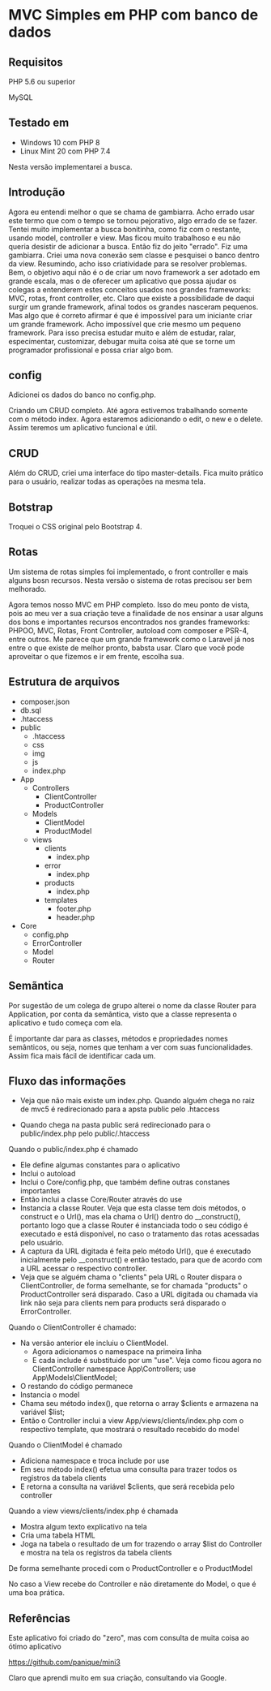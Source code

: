 # MVC Simples em PHP com banco de dados

## Requisitos

PHP 5.6 ou superior

MySQL

## Testado em

- Windows 10 com PHP 8
- Linux Mint 20 com PHP 7.4

Nesta versão implementarei a busca.

## Introdução

Agora eu entendi melhor o que se chama de gambiarra. Acho errado usar este termo que com o tempo se tornou pejorativo, algo errado de se fazer. Tentei muito implementar a busca bonitinha, como fiz com o restante, usando model, controller e view. Mas ficou muito trabalhoso e eu não queria desistir de adicionar a busca. Então fiz do jeito "errado". Fiz uma gambiarra. Criei uma nova conexão sem classe e pesquisei o banco dentro da view. Resumindo, acho isso criatividade para se resolver problemas. Bem, o objetivo aqui não é o de criar um novo framework a ser adotado em grande escala, mas o de oferecer um aplicativo que possa ajudar os colegas a entenderem estes conceitos usados nos grandes frameworks: MVC, rotas, front controller, etc. Claro que existe a possibilidade de daqui surgir um grande framework, afinal todos os grandes nasceram pequenos. Mas algo que é correto afirmar é que é impossível para um iniciante criar um grande framework. Acho impossível que crie mesmo um pequeno framework. Para isso precisa estudar muito e além de estudar, ralar, especimentar, customizar, debugar muita coisa até que se torne um programador profissional e possa criar algo bom.

## config

Adicionei os dados do banco no config.php.

Criando um CRUD completo. Até agora estivemos trabalhando somente com o método index. Agora estaremos adicionando o edit, o new e o delete. Assim teremos um aplicativo funcional e útil.

## CRUD

Além do CRUD, criei uma interface do tipo master-details. Fica muito prático para o usuário, realizar todas as operações na mesma tela.

## Botstrap

Troquei o CSS original pelo Bootstrap 4.

## Rotas

Um sistema de rotas simples foi implementado, o front controller e mais alguns bosn recursos. Nesta versão o sistema de rotas precisou ser bem melhorado.

Agora temos nosso MVC em PHP completo. Isso do meu ponto de vista, pois ao meu ver a sua criação teve a finalidade de nos ensinar a usar alguns dos bons e importantes recursos encontrados nos grandes frameworks: PHPOO, MVC, Rotas, Front Controller, autoload com composer e PSR-4, entre outros. Me parece que um grande framework como o Laravel já nos entre o que existe de melhor pronto, babsta usar. Claro que você pode aproveitar o que fizemos e ir em frente, escolha sua. 

## Estrutura de arquivos

- composer.json
- db.sql
- .htaccess
- public
    - .htaccess
    - css
    - img
    - js
    - index.php
- App
    - Controllers
        - ClientController
        - ProductController
    - Models
        - ClientModel
        - ProductModel
    - views
        - clients
            - index.php
        - error
            - index.php
        - products
            - index.php
        - templates
            - footer.php
            - header.php
- Core
    - config.php
    - ErrorController
    - Model
    - Router

## Semãntica

Por sugestão de um colega de grupo alterei o nome da classe Router para Application, por conta da semãntica, visto que a classe representa o aplicativo e tudo começa com ela.

É importante dar para as classes, métodos e propriedades nomes semânticos, ou seja, nomes que tenham a ver com suas funcionalidades. Assim fica mais fácil de identificar cada um.

## Fluxo das informações

- Veja que não mais existe um index.php. Quando alguém chega no raiz de mvc5 é redirecionado para a apsta public pelo .htaccess

- Quando chega na pasta public será redirecionado para o public/index.php pelo public/.htaccess

Quando o public/index.php é chamado

- Ele define algumas constantes para o aplicativo
- Inclui o autoload
- Inclui o Core/config.php, que também define outras constanes importantes
- Então inclui a classe Core/Router através do use
- Instancia a classe Router. Veja que esta classe tem dois métodos, o construct e o Url(), mas ela chama o Url() dentro do __construct(), portanto logo que a classe Router é instanciada todo o seu código é executado e está disponível, no caso o tratamento das rotas acessadas pelo usuário.
- A captura da URL digitada é feita pelo método Url(), que é executado inicialmente pelo __construct() e então testado, para que de acordo com a URL acessar o respectivo controller.
- Veja que se alguém chama o "clients" pela URL o Router dispara o ClientController, de forma semelhante, se for chamada "products" o ProductController será disparado. Caso a URL digitada ou chamada via link não seja para clients nem para products será disparado o ErrorController.

Quando o ClientController é chamado:

- Na versão anterior ele incluiu o ClientModel. 
    - Agora adicionamos o namespace na primeira linha 
    - E cada include é substituido por um "use". Veja como ficou agora no ClientController
        namespace App\Controllers;
        use App\Models\ClientModel;
- O restando do código permanece
- Instancia o model
- Chama seu método index(), que retorna o array $clients e armazena na variável $list;
- Então o Controller inclui a view App/views/clients/index.php com o respectivo template, que mostrará o resultado recebido do model

Quando o ClientModel é chamado

- Adiciona namespace e troca include por use
- Em seu método index() efetua uma consulta para trazer todos os registros da tabela clients
- E retorna a consulta na variável $clients, que será recebida pelo controller

Quando a view views/clients/index.php é chamada

- Mostra algum texto explicativo na tela
- Cria uma tabela HTML
- Joga na tabela o resultado de um for trazendo o array $list do Controller e mostra na tela os registros da tabela clients

De forma semelhante procedi com o ProductController e o ProductModel

No caso a View recebe do Controller e não diretamente do Model, o que é uma boa prática.

## Referências

Este aplicativo foi criado do "zero", mas com consulta de muita coisa ao ótimo aplicativo 

https://github.com/panique/mini3

Claro que aprendi muito em sua criação, consultando via Google.

